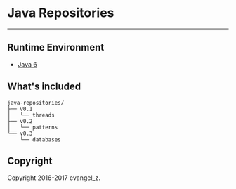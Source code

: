 # Java Repositories
---
## Runtime Environment

 - [Java 6](http://www.oracle.com/technetwork/java/javase/downloads/jdk6downloads-1902814.html)

## What's included

```
java-repositories/
├── v0.1
│   └── threads
├── v0.2
│   └── patterns
└── v0.3
    └── databases
```

## Copyright

Copyright 2016-2017 evangel_z.